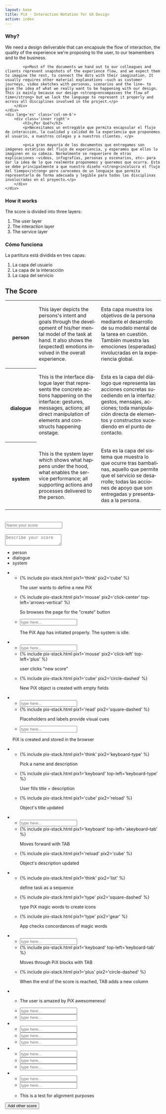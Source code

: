 ```yaml
---
layout: base
title: PiX - Interaction Notation for UX Design
active: index
---
```


<div class='row'>
    <div lang='en' class='col-sm-6'>
        <div class='inner left'>
            <h3>Why?</h3>
            <p>We need a design deliverable that can encapsule the flow of interaction, the quality of the experience we're proposing to the user, to our teamembers and to the business.</p>
            
            <p>Most of the documents we hand out to our colleagues and clients represent snapshots of the experience flow, and we expect them to imagine the rest, to connect the dots with their imagination. It usually requires other material explanations —such as customer journeys, video sketches with personas, scenarios and the line— to give the idea of what we really want to be happening with our design. This is mainly because our design <strong>encompasses the flow of time</strong> but we lack the language to represent it properly and across all disciplines involved in the project.</p>
        </div>
    </div>
    <div lang='es' class='col-sm-6'>
        <div class='inner right'>
            <h3>¿Por Qué?</h3>
            <p>Necesitamos un entregable que permita encapsular el flujo de interacción, la cualidad y calidad de la experiencia que proponemos al usuario, a nuestros colegas y a nuestros clientes. </p>

            <p>La gran mayoría de los documentos que entregamos son imágenes estáticas del flujo de experiencia, y esperamos que ellos lo imaginen en su cabeza. Normalmente se requeriere de otras explicaciones —videos, infografías, personas y escenarios, etc— para dar la idea de lo que realmente proponemos y queremos que ocurra. Esto se debe principalmente a que nuestro diseño <strong>incolucra el flujo del tiempo</strong> pero carecemos de un lenguaje que permita representarlo de forma adecuada y legible para todas las disciplinas involucradas en el proyecto.</p>
        </div>
    </div>
</div>

<div class='row'>
    <div lang='en' class='col-sm-6'>
        <div class='inner left'>
            <h3>How it works</h3>
            <p>The score is divided into three layers:</p>
            <ol>
                <li>The user layer</li>
                <li>The interaction layer</li>
                <li>The service layer</li>
            </ol>
        </div>
    </div>
    <div lang='es' class='col-sm-6'>
        <div class='inner right'>
            <h3>Cómo funciona</h3>
            <p>La partitura está dividida en tres capas:</p>
            <ol>
                <li>La capa del usuario</li>
                <li>La capa de la interacción</li>
                <li>La capa del servicio</li>
            </ol>
        </div>
    </div>
</div>

<h2>The Score</h2>

<table class='table pix-table'>
    <tr>
        <th style='width: 20%'>
            <i class='pix pix-user'></i><br>
            <label>person</label>
        </th>
        <td style='width: 40%' lang='en'>
            <p>This layer depicts the persons's intent and goals through the development of his/her mental model of the task at hand. It also shows the (expected) emotions involved in the overall experience.</p>
        </td>
        <td style='width: 40%' lang='es'>
            <p>Esta capa muestra los objetivos de la persona mediante el desarrollo de su modelo mental de la tarea en cuestión. También muestra las emociones (esperadas) involucradas en la experiencia global.</p>
        </td>
    </tr>
    <tr>
        <th style='width: 20%'>
            <i class='pix pix-interaction'></i><br>
            <label>dialogue</label>
        </th>
        <td style='width: 40%' lang='en'>
            <p>This is the interface dialogue layer that represents the concrete actions happening on the interface: gestures, messages, actions; all direct manipulation of elements and constructs happening onstage.</p>
        </td>
        <td style='width: 40%' lang='es'>
            <p>Esta es la capa del diálogo que representa las acciones concretas sucediendo en la interfaz: gestos, mensajes, acciones; toda manipulación directa de elementos y constructos sucediendo en el punto de contacto.</p>
        </td>
    </tr>
    <tr>
        <th style='width: 20%'>
            <i class='pix pix-gear'></i><br>
            <label>system</label>
        </th>
        <td style='width: 40%' lang='en'>
            <p>This is the system layer which shows what happens under the hood, what enables the service performance; all supporting actions and processes delivered to the person.</p>
        </td>
        <td style='width: 40%' lang='es'>
            <p>Esta es la capa del sistema que muestra lo que ocurre tras bambalinas, aquello que permite que el servicio se desarrolle; todas las acciones de apoyo que son entregadas y presentadas a la persona.</p>
        </td>
    </tr>
</table>

<h1 class='score-header'><input placeholder='Name your score'></h1>
<textarea class='score-description' placeholder='Describe your score'></textarea>
<div class='pix-score'>
     <ul class='pix-header col-sm-1 col-xs-3'>
        <li class='block block-user'><div class='pix-group'><i class='pix pix-user'></i><label>person</label></div></li>
        <li class='block block-dialogue'><div class='pix-group'><i class='pix pix-interaction'></i><label>dialogue</label></div></li>
        <li class='block block-system'><div class='pix-group'><i class='pix pix-gear'></i><label>system</label></div></li>
    </ul>
    <ul class='pix-steps'>
        <li class='pix-step col-sm-1 col-xs-3'>
            <ul>
                <li class='block block-user'>
                    <div class='pix-group'>
                        {% include pix-stack.html pix1='think' pix2='cube' %}
                        <p>The user wants to define a new PiX</p>
                    </div>
                </li>
                <li class='block block-dialogue'>
                    <div class='pix-group'>
                        {% include pix-stack.html pix1='mouse' pix2='click-center' top-left='arrows-vertical' %}
                        <p>So browses the page for the "create" button</p>
                    </div>
                </li>
                <li class='block block-system'>
                    <input type='text' placeholder='type here...'>
                </li>
                <div class='note'>
                    <p>The PiX App has initiated properly. The system is idle.</p>
                </div>
            </ul>
        </li>
        <li class='pix-step col-sm-1 col-xs-3'>
            <ul>
                <li class='block block-user'>
                    <input type='text' placeholder='type here...'>
                </li>
                <li class='block block-dialogue'>
                    <div class='pix-group'>
                        {% include pix-stack.html pix1='mouse' pix2='click-left' top-left='plus' %}
                        <p>user clicks "new score"</p>
                    </div>
                </li>
                <li class='block block-system'>
                    <div class='pix-group'>
                        {% include pix-stack.html pix1='cube' pix2='circle-dashed' %}
                        <p>New PiX object is created with empty fields</p>
                    </div>  
                </li>
            </ul>
        </li>
        <li class='pix-step col-sm-1 col-xs-3 split'>
            <ul>
                <li class='block block-user'>
                    <input type='text' placeholder='type here...'>
                </li>
                <li class='block block-dialogue'>
                    <div class='pix-group'>
                        {% include pix-stack.html pix1='read' pix2='square-dashed' %}
                        <p>Placeholders and labels provide visual cues</p>
                    </div>
                </li>
                <li class='block block-system'>
                    <input type='text' placeholder='type here...'>
                </li>
            </ul>
            <div class='note'>
                <p>PiX is created and stored in the browser</p>
            </div>
        </li>
        <li class='pix-step col-sm-1 col-xs-3'>
            <ul>
                <li class='block block-user'>
                    <div class='pix-group'>
                        {% include pix-stack.html pix1='think' pix2='keyboard-type' %}
                        <p>Pick a name and description</p>
                    </div>
                </li>
                <li class='block block-dialogue'>
                    <div class='pix-group'>
                        <div class='pix-group'>
                            {% include pix-stack.html pix1='keyboard' top-left='keyboard-type' %}
                        <p>User fills title + description</p>
                    </div>
                    </div>
                </li>
                <li class='block block-system'>
                    <div class='pix-group'>
                        {% include pix-stack.html pix1='cube' pix2='reload' %}
                        <p>Object's title updated</p>
                    </div>
                </li>
            </ul>
        </li>
        <li class='pix-step col-sm-1 col-xs-3'>
            <ul>
                <li class='block block-user'>
                    <input type='text' placeholder='type here...'>
                </li>
                <li class='block block-dialogue'>
                    <div class='pix-group'>
                        {% include pix-stack.html pix1='keyboard' top-left='akeyboard-tab' %}
                        <p>Moves forward with TAB</p>
                    </div>
                </li>
                <li class='block block-system'>
                    <div class='pix-group'>
                        {% include pix-stack.html pix1='reload' pix2='cube' %}
                        <p>Object's description updated</p>
                    </div>
                </li>
            </ul>
        </li>    
        <li class='pix-step col-sm-1 col-xs-3'>
            <ul>
                <li class='block block-user'>
                    <div class='pix-group'>
                        {% include pix-stack.html pix1='think' pix2='list' %}
                        <p>define task as a sequence</p>
                    </div>
                </li>
                <li class='block block-dialogue'>
                    <div class='pix-group'>
                        {% include pix-stack.html pix1='type' pix2='square-dashed' %}
                        <p>type PiX magic words to create icons</p>
                    </div>
                </li>
                <li class='block block-system'>
                    <div class='pix-group'>
                        {% include pix-stack.html pix1='type' pix2='gear' %}
                        <p>App checks concordances of magic words</p>
                    </div>
                </li>
            </ul>
        </li>
        <li class='pix-step col-sm-1 col-xs-3'>
            <ul>
                <li class='block block-user'>
                    <input type='text' placeholder='type here...'>
                </li>
                <li class='block block-dialogue'>
                    <div class='pix-group'>
                        {% include pix-stack.html pix1='keyboard' top-left='keyboard-tab' %}
                        <p>Moves through PiX blocks with TAB</p>
                    </div>
                </li>
                <li class='block block-system'>
                    <div class='pix-group'>
                        {% include pix-stack.html pix1='plus' pix2='circle-dashed' %}
                        <p>When the end of the score is reached, TAB adds a new column</p>
                    </div>
                </li>
            </ul>
        </li>
        <li class='pix-step col-sm-1 col-xs-3'>
            <ul>
                <li class='block block-user'>
                    <div class='pix-group'>
                        <i class='pix pix-user-surprised'></i>
                        <p>The user is amazed by PiX awesomeness!</p>
                    </div>
                </li>
                <li class='block block-dialogue'>
                    <input type='text' placeholder='type here...'>
                </li>
                <li class='block block-system'>
                    <input type='text' placeholder='type here...'>
                </li>
            </ul>
        </li>
        <li class='pix-step col-sm-1 col-xs-3'>
            <ul>
                <li class='block block-user'>
                    <input type='text' placeholder='type here...'>
                </li>
                <li class='block block-dialogue'>
                    <input type='text' placeholder='type here...'>
                </li>
                <li class='block block-system'>
                    <input type='text' placeholder='type here...'>
                </li>
            </ul>
        </li>
        <li class='pix-step col-sm-1 col-xs-3'>
            <ul>
                <li class='block block-user'>
                    <input type='text' placeholder='type here...'>
                </li>
                <li class='block block-dialogue'>
                    <input type='text' placeholder='type here...'>
                </li>
                <li class='block block-system'>
                    <input type='text' placeholder='type here...'>
                </li>
            </ul>
        </li>
        <li class='pix-step col-sm-1 col-xs-3'>
            <ul>
                <li class='block block-user'>
                    <input type='text' placeholder='type here...'>
                </li>
                <li class='block block-dialogue'>
                    <input type='text' placeholder='type here...'>
                </li>
                <li class='block block-system'>
                    <div class='pix-group'>
                        <div class='pix-stack'>
                            <i class='pix pix-grid-ul'></i>
                            <i class='pix pix-grid-center stack-top-left orange'></i>
                        </div>
                        <p>This is a test for alignment purposes</p>
                    </div>
                </li>
            </ul>
        </li>
    </ul>
</div>

<button class='btn btn-primary'>Add other score</button>
